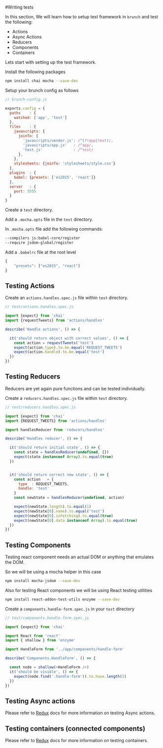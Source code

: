 #Writing tests

In this section, We will learn how to setup test framework in `brunch` and test the following: 

* Actions
* Async Actions
* Reducers
* Components
* Containers


Lets start with setting up the test framework.

Install the following packages

```sh
npm install chai mocha --save-dev 
```

Setup your brunch config as follows
 
```js
// brunch-config.js

exports.config = {
  paths    : {
    watched: ['app', 'test']
  },
  files    : {
    javascripts: {
      joinTo: {
        'javascripts/vendor.js': /^(?!app|test)/,
        'javascripts/app.js'   : /^app/,
        'test.js'              : /^test/
      },
    },
    stylesheets: {joinTo: 'stylesheets/style.css'}
  },
  plugins  : {
    babel: {presets: ['es2015', 'react']}
  },
  server   : {
    port: 5555
  }
}

```


Create a `test` directory.

Add a `.mocha.opts` file in the `test` directory.

In `.mocha.opts` file add the following commands:
 
```sh
--compilers js:babel-core/register
--require jsdom-global/register

```



Add a `.babelrc` file at the root level

```js
{
	"presets": ["es2015", "react"]
}
```



Testing Actions
---------------

Create an `actions.handles.spec.js` file within `test` directory.

```js
// test/actions.handles.spec.js

import {expect} from 'chai'
import {requestTweets} from 'actions/handles'

describe('Handle actions', () => {

  it('should return object with correct values', () => {
    const action = requestTweets('test')
    expect(action.type).to.be.equal('REQUEST_TWEETS')
    expect(action.handle).to.be.equal('test')
  })
})

```


Testing Reducers
----------------

Reducers are yet again pure functions and can be tested individually.

Create a `reducers.handles.spec.js` file within `test` directory.

```js
// test/reducers.handles.spec.js

import {expect} from 'chai'
import {REQUEST_TWEETS} from 'actions/handles'

import handlesReducer from 'reducers/handles'

describe('Handles reducer', () => {

  it('should return initial state', () => {
    const state = handlesReducer(undefined, {})
    expect(state instanceof Array).to.equal(true)
  })


  it('should return correct new state', () => {
    const action   = {
      type  : REQUEST_TWEETS,
      handle: 'test'
    }
    const newState = handlesReducer(undefined, action)

    expect(newState.length).to.equal(1)
    expect(newState[0].name).to.equal('test')
    expect(newState[0].isFetching).to.equal(true)
    expect(newState[0].data instanceof Array).to.equal(true)
  })
})

```


Testing Components
------------------

Testing react component needs an actual DOM or anything that emulates the DOM.

So we will be using a mocha helper in this case

```sh
npm install mocha-jsdom --save-dev
```


Also for testing React components we will be using React testing utilities

```sh
npm install react-addon-test-utils enzyme --save-dev
```

Create a `components.handle-form.spec.js` in your `test` directory


```js
// test/components.handle-form.spec.js

import {expect} from 'chai'

import React from 'react'
import { shallow } from 'enzyme'

import HandleForm from '../app/components/handle-form'

describe('Components.HandleForm', () => {

  const node = shallow(<HandleForm />)
  it('should be visible', () => {
    expect(node.find('.handle-form')).to.have.length(1)
  })
})

```


Testing Async actions
---------------------

Please refer to [Redux](http://redux.js.org/docs/recipes/WritingTests.html#async-action-creators) docs for more information on testing Async actions.



Testing containers (connected components)
-----------------------------------------

Please refer to [Redux](http://redux.js.org/docs/recipes/WritingTests.html#connected-components) docs for more information on testing containers.
